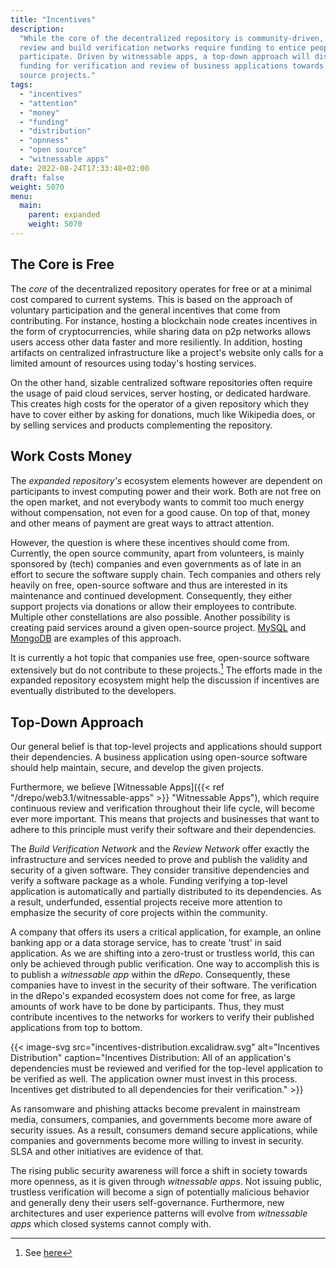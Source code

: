 ```yaml
---
title: "Incentives"
description:
  "While the core of the decentralized repository is community-driven, the
  review and build verification networks require funding to entice people to
  participate. Driven by witnessable apps, a top-down approach will distribute
  funding for verification and review of business applications towards open
  source projects."
tags:
  - "incentives"
  - "attention"
  - "money"
  - "funding"
  - "distribution"
  - "opnness"
  - "open source"
  - "witnessable apps"
date: 2022-08-24T17:33:48+02:00
draft: false
weight: 5070
menu:
  main:
    parent: expanded
    weight: 5070
---
```


## The Core is Free

The _core_ of the decentralized repository operates for free or at a minimal
cost compared to current systems. This is based on the approach of voluntary
participation and the general incentives that come from contributing. For
instance, hosting a blockchain node creates incentives in the form of
cryptocurrencies, while sharing data on p2p networks allows users access other
data faster and more resiliently. In addition, hosting artifacts on centralized
infrastructure like a project's website only calls for a limited amount of
resources using today's hosting services.

On the other hand, sizable centralized software repositories often require the
usage of paid cloud services, server hosting, or dedicated hardware. This
creates high costs for the operator of a given repository which they have to
cover either by asking for donations, much like Wikipedia does, or by selling
services and products complementing the repository.

## Work Costs Money

The _expanded repository's_ ecosystem elements however are dependent on
participants to invest computing power and their work. Both are not free on the
open market, and not everybody wants to commit too much energy without
compensation, not even for a good cause. On top of that, money and other means
of payment are great ways to attract attention.

However, the question is where these incentives should come from. Currently, the
open source community, apart from volunteers, is mainly sponsored by (tech)
companies and even governments as of late in an effort to secure the software
supply chain. Tech companies and others rely heavily on free, open-source
software and thus are interested in its maintenance and continued development.
Consequently, they either support projects via donations or allow their
employees to contribute. Multiple other constellations are also possible.
Another possibility is creating paid services around a given open-source
project. [MySQL](https://www.mysql.com/ "MySQL") and
[MongoDB](https://www.mongodb.com/ "MongoDB") are examples of this approach.

It is currently a hot topic that companies use free, open-source software
extensively but do not contribute to these projects.[^funding] The efforts made
in the expanded repository ecosystem might help the discussion if incentives are
eventually distributed to the developers.

[^funding]:
    See
    [here](https://stackoverflow.blog/2021/01/07/open-source-has-a-funding-problem/ "Open source has a funding problem")

<!-- https://stackoverflow.blog/2021/01/07/open-source-has-a-funding-problem/ -->
<!-- https://www.bleepingcomputer.com/news/security/dev-corrupts-npm-libs-colors-and-faker-breaking-thousands-of-apps/ -->

## Top-Down Approach

Our general belief is that top-level projects and applications should support
their dependencies. A business application using open-source software should
help maintain, secure, and develop the given projects.

Furthermore, we believe [Witnessable
Apps]({{< ref "/drepo/web3.1/witnessable-apps" >}} "Witnessable Apps"), which
require continuous review and verification throughout their life cycle, will
become ever more important. This means that projects and businesses that want to
adhere to this principle must verify their software and their dependencies.

The _Build Verification Network_ and the _Review Network_ offer exactly the
infrastructure and services needed to prove and publish the validity and
security of a given software. They consider transitive dependencies and verify a
software package as a whole. Funding verifying a top-level application is
automatically and partially distributed to its dependencies. As a result,
underfunded, essential projects receive more attention to emphasize the security
of core projects within the community.

A company that offers its users a critical application, for example, an online
banking app or a data storage service, has to create 'trust' in said
application. As we are shifting into a zero-trust or trustless world, this can
only be achieved through public verification. One way to accomplish this is to
publish a _witnessable app_ within the _dRepo_. Consequently, these companies
have to invest in the security of their software. The verification in the
dRepo's expanded ecosystem does not come for free, as large amounts of work have
to be done by participants. Thus, they must contribute incentives to the
networks for workers to verify their published applications from top to bottom.

{{< image-svg
src="incentives-distribution.excalidraw.svg"
alt="Incentives Distribution"
caption="Incentives Distribution: All of an application's dependencies must be reviewed and verified for the top-level application to be verified as well. The application owner must invest in this process. Incentives get distributed to all dependencies for their verification." >}}

As ransomware and phishing attacks become prevalent in mainstream media,
consumers, companies, and governments become more aware of security issues. As a
result, consumers demand secure applications, while companies and governments
become more willing to invest in security. SLSA and other initiatives are
evidence of that.

The rising public security awareness will force a shift in society towards more
openness, as it is given through _witnessable apps_. Not issuing public,
trustless verification will become a sign of potentially malicious behavior and
generally deny their users self-governance. Furthermore, new architectures and
user experience patterns will evolve from _witnessable apps_ which closed
systems cannot comply with.